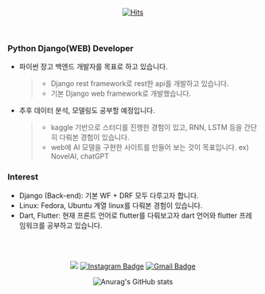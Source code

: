 <div align=center>
  
[![Hits](https://hits.seeyoufarm.com/api/count/incr/badge.svg?url=https%3A%2F%2Fgithub.com%2Fkidsage%2Fhit-counter&count_bg=%23009310&title_bg=%23222121&icon=python.svg&icon_color=%23EFEFEF&title=hits&edge_flat=false)](https://hits.seeyoufarm.com)
  
</div>

<br>

### Python Django(WEB) Developer   
- 파이썬 장고 백엔드 개발자를 목표로 하고 있습니다.  
  > - Django rest framework로 rest한 api를 개발하고 있습니다.  
  > - 기본 Django web framework로 개발했습니다.  

- 추후 데이터 분석, 모델링도 공부할 예정입니다.
  > - kaggle 기반으로 스터디를 진행한 경험이 있고, RNN, LSTM 등을 간단히 다뤄본 경험이 있습니다.
  > - web에 AI 모델을 구현한 사이트를 만들어 보는 것이 목표입니다. ex) NovelAI, chatGPT

### Interest
+ Django (Back-end): 기본 WF + DRF 모두 다루고자 합니다.
+ Linux: Fedora, Ubuntu 계열 linux를 다뤄본 경험이 있습니다.  
+ Dart, Flutter: 현재 프론트 언어로 flutter를 다뤄보고자 dart 언어와 flutter 프레임워크를 공부하고 있습니다.

<br><br>

<div align=center>

<a href="https://velog.io/@kidsage92" target="_blank"><img src="https://img.shields.io/badge/Velog-20c997?style=flat-square&logo=Vimeo&logoColor=white"/></a>
[![Instagram Badge](https://img.shields.io/badge/-Instagram-dd2a7b?style=flat-square&logo=instagram&logoColor=white&link=https://www.instagram.com/achrosage/)](https://www.instagram.com/achrosage/) 
[![Gmail Badge](https://img.shields.io/badge/-Gmail-d14836?style=flat-square&logo=Gmail&logoColor=white&link=mailto:ruhyun921@gmail.com)](mailto:ruhyun92@gmail.com)
  
![Anurag's GitHub stats](https://github-readme-stats-git-masterrstaa-rickstaa.vercel.app/api?username=kidsage&show_icons=true&theme=radical)

</div>
